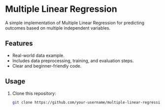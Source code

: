 # Multiple Linear Regression

A simple implementation of Multiple Linear Regression for predicting outcomes based on multiple independent variables.

## Features
- Real-world data example.
- Includes data preprocessing, training, and evaluation steps.
- Clear and beginner-friendly code.

## Usage
1. Clone this repository:
   ```bash
   git clone https://github.com/your-username/multiple-linear-regression.git
